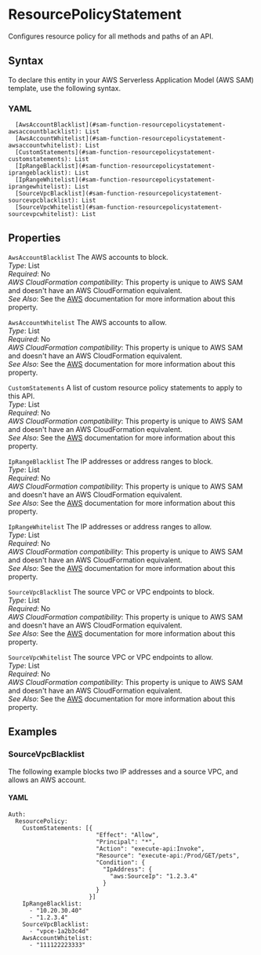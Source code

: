 # ResourcePolicyStatement<a name="sam-property-function-resourcepolicystatement"></a>

Configures resource policy for all methods and paths of an API\.

## Syntax<a name="sam-property-function-resourcepolicystatement-syntax"></a>

To declare this entity in your AWS Serverless Application Model \(AWS SAM\) template, use the following syntax\.

### YAML<a name="sam-property-function-resourcepolicystatement-syntax.yaml"></a>

```
  [AwsAccountBlacklist](#sam-function-resourcepolicystatement-awsaccountblacklist): List
  [AwsAccountWhitelist](#sam-function-resourcepolicystatement-awsaccountwhitelist): List
  [CustomStatements](#sam-function-resourcepolicystatement-customstatements): List
  [IpRangeBlacklist](#sam-function-resourcepolicystatement-iprangeblacklist): List
  [IpRangeWhitelist](#sam-function-resourcepolicystatement-iprangewhitelist): List
  [SourceVpcBlacklist](#sam-function-resourcepolicystatement-sourcevpcblacklist): List
  [SourceVpcWhitelist](#sam-function-resourcepolicystatement-sourcevpcwhitelist): List
```

## Properties<a name="sam-property-function-resourcepolicystatement-properties"></a>

 `AwsAccountBlacklist`   <a name="sam-function-resourcepolicystatement-awsaccountblacklist"></a>
The AWS accounts to block\.  
*Type*: List  
*Required*: No  
*AWS CloudFormation compatibility*: This property is unique to AWS SAM and doesn't have an AWS CloudFormation equivalent\.  
*See Also*: See the [AWS](https://docs.aws.amazon.com/apigateway/latest/developerguide/apigateway-resource-policies-examples.html#apigateway-resource-policies-cross-account-example) documentation for more information about this property\.

 `AwsAccountWhitelist`   <a name="sam-function-resourcepolicystatement-awsaccountwhitelist"></a>
The AWS accounts to allow\.  
*Type*: List  
*Required*: No  
*AWS CloudFormation compatibility*: This property is unique to AWS SAM and doesn't have an AWS CloudFormation equivalent\.  
*See Also*: See the [AWS](https://docs.aws.amazon.com/apigateway/latest/developerguide/apigateway-resource-policies-examples.html#apigateway-resource-policies-cross-account-example) documentation for more information about this property\.

 `CustomStatements`   <a name="sam-function-resourcepolicystatement-customstatements"></a>
A list of custom resource policy statements to apply to this API\.  
*Type*: List  
*Required*: No  
*AWS CloudFormation compatibility*: This property is unique to AWS SAM and doesn't have an AWS CloudFormation equivalent\.  
*See Also*: See the [AWS](https://docs.aws.amazon.com/apigateway/latest/developerguide/apigateway-resource-policies-examples.html) documentation for more information about this property\.

 `IpRangeBlacklist`   <a name="sam-function-resourcepolicystatement-iprangeblacklist"></a>
The IP addresses or address ranges to block\.  
*Type*: List  
*Required*: No  
*AWS CloudFormation compatibility*: This property is unique to AWS SAM and doesn't have an AWS CloudFormation equivalent\.  
*See Also*: See the [AWS](https://docs.aws.amazon.com/apigateway/latest/developerguide/apigateway-resource-policies-examples.html#apigateway-resource-policies-source-ip-address-example) documentation for more information about this property\.

 `IpRangeWhitelist`   <a name="sam-function-resourcepolicystatement-iprangewhitelist"></a>
The IP addresses or address ranges to allow\.  
*Type*: List  
*Required*: No  
*AWS CloudFormation compatibility*: This property is unique to AWS SAM and doesn't have an AWS CloudFormation equivalent\.  
*See Also*: See the [AWS](https://docs.aws.amazon.com/apigateway/latest/developerguide/apigateway-resource-policies-examples.html#apigateway-resource-policies-source-ip-address-example) documentation for more information about this property\.

 `SourceVpcBlacklist`   <a name="sam-function-resourcepolicystatement-sourcevpcblacklist"></a>
The source VPC or VPC endpoints to block\.  
*Type*: List  
*Required*: No  
*AWS CloudFormation compatibility*: This property is unique to AWS SAM and doesn't have an AWS CloudFormation equivalent\.  
*See Also*: See the [AWS](https://docs.aws.amazon.com/apigateway/latest/developerguide/apigateway-resource-policies-examples.html#apigateway-resource-policies-source-vpc-example) documentation for more information about this property\.

 `SourceVpcWhitelist`   <a name="sam-function-resourcepolicystatement-sourcevpcwhitelist"></a>
The source VPC or VPC endpoints to allow\.  
*Type*: List  
*Required*: No  
*AWS CloudFormation compatibility*: This property is unique to AWS SAM and doesn't have an AWS CloudFormation equivalent\.  
*See Also*: See the [AWS](https://docs.aws.amazon.com/apigateway/latest/developerguide/apigateway-resource-policies-examples.html#apigateway-resource-policies-source-vpc-example) documentation for more information about this property\.

## Examples<a name="sam-property-function-resourcepolicystatement--examples"></a>

### SourceVpcBlacklist<a name="sam-property-function-resourcepolicystatement--examples--sourcevpcblacklist"></a>

The following example blocks two IP addresses and a source VPC, and allows an AWS account\.

#### YAML<a name="sam-property-function-resourcepolicystatement--examples--sourcevpcblacklist--yaml"></a>

```
Auth:
  ResourcePolicy:
    CustomStatements: [{
                         "Effect": "Allow",
                         "Principal": "*",
                         "Action": "execute-api:Invoke",
                         "Resource": "execute-api:/Prod/GET/pets",
                         "Condition": {
                           "IpAddress": {
                             "aws:SourceIp": "1.2.3.4"
                           }
                         }
                       }]
    IpRangeBlacklist:
      - "10.20.30.40"
      - "1.2.3.4"
    SourceVpcBlacklist:
      - "vpce-1a2b3c4d"
    AwsAccountWhitelist:
      - "111122223333"
```